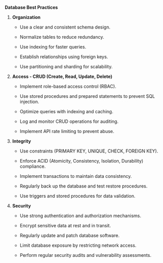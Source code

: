 **Database Best Practices**

1. **Organization**
    
    - Use a clear and consistent schema design.
        
    - Normalize tables to reduce redundancy.
        
    - Use indexing for faster queries.
        
    - Establish relationships using foreign keys.
        
    - Use partitioning and sharding for scalability.
        
2. **Access - CRUD (Create, Read, Update, Delete)**
    
    - Implement role-based access control (RBAC).
        
    - Use stored procedures and prepared statements to prevent SQL injection.
        
    - Optimize queries with indexing and caching.
        
    - Log and monitor CRUD operations for auditing.
        
    - Implement API rate limiting to prevent abuse.
        
3. **Integrity**
    
    - Use constraints (PRIMARY KEY, UNIQUE, CHECK, FOREIGN KEY).
        
    - Enforce ACID (Atomicity, Consistency, Isolation, Durability) compliance.
        
    - Implement transactions to maintain data consistency.
        
    - Regularly back up the database and test restore procedures.
        
    - Use triggers and stored procedures for data validation.
        
4. **Security**
    
    - Use strong authentication and authorization mechanisms.
        
    - Encrypt sensitive data at rest and in transit.
        
    - Regularly update and patch database software.
        
    - Limit database exposure by restricting network access.
        
    - Perform regular security audits and vulnerability assessments.